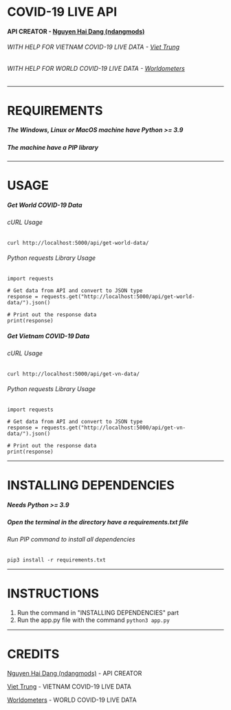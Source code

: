 # COVID-19 LIVE API

#### API CREATOR - [Nguyen Hai Dang (ndangmods)](https://github.com/ndangmods/)

###### WITH HELP FOR VIETNAM COVID-19 LIVE DATA - [Viet Trung](https://www.facebook.com/trungsociupro/)

###### WITH HELP FOR WORLD COVID-19 LIVE DATA - [Worldometers](https://www.worldometers.info/)

---

# REQUIREMENTS

##### The Windows, Linux or MacOS machine have Python >= 3.9

##### The machine have a PIP library

---

# USAGE

##### Get World COVID-19 Data 

###### cURL Usage

```
curl http://localhost:5000/api/get-world-data/
```

###### Python requests Library Usage

```
import requests

# Get data from API and convert to JSON type
response = requests.get("http://localhost:5000/api/get-world-data/").json()

# Print out the response data
print(response)
```

##### Get Vietnam COVID-19 Data

###### cURL Usage

```
curl http://localhost:5000/api/get-vn-data/
```

###### Python requests Library Usage

```
import requests

# Get data from API and convert to JSON type
response = requests.get("http://localhost:5000/api/get-vn-data/").json()

# Print out the response data
print(response)
```

---

# INSTALLING DEPENDENCIES

##### Needs Python >= 3.9

##### Open the terminal in the directory have a requirements.txt file

###### Run PIP command to install all dependencies

```
pip3 install -r requirements.txt
```

---

# INSTRUCTIONS

1. Run the command in "INSTALLING DEPENDENCIES" part
2. Run the app.py file with the command `python3 app.py`

---

# CREDITS

[Nguyen Hai Dang (ndangmods)](https://github.com/ndangmods/) - API CREATOR

[Viet Trung](https://www.facebook.com/trungsociupro/) - VIETNAM COVID-19 LIVE DATA

[Worldometers](https://www.worldometers.info/) - WORLD COVID-19 LIVE DATA

